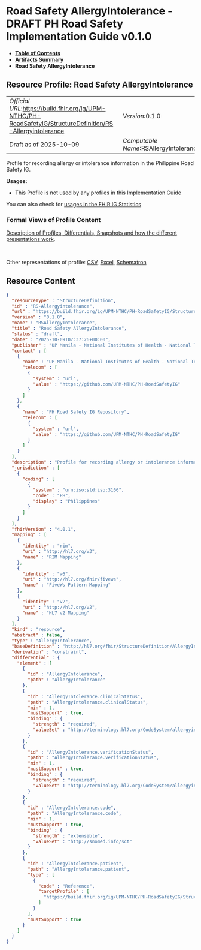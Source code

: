 # Road Safety AllergyIntolerance - DRAFT PH Road Safety Implementation Guide v0.1.0

* [**Table of Contents**](toc.md)
* [**Artifacts Summary**](artifacts.md)
* **Road Safety AllergyIntolerance**

## Resource Profile: Road Safety AllergyIntolerance 

| | |
| :--- | :--- |
| *Official URL*:https://build.fhir.org/ig/UPM-NTHC/PH-RoadSafetyIG/StructureDefinition/RS-Allergyintolerance | *Version*:0.1.0 |
| Draft as of 2025-10-09 | *Computable Name*:RSAllergyIntolerance |

 
Profile for recording allergy or intolerance information in the Philippine Road Safety IG. 

**Usages:**

* This Profile is not used by any profiles in this Implementation Guide

You can also check for [usages in the FHIR IG Statistics](https://packages2.fhir.org/xig/example.fhir.ph.roadsafety|current/StructureDefinition/RS-Allergyintolerance)

### Formal Views of Profile Content

 [Description of Profiles, Differentials, Snapshots and how the different presentations work](http://build.fhir.org/ig/FHIR/ig-guidance/readingIgs.html#structure-definitions). 

 

Other representations of profile: [CSV](StructureDefinition-RS-Allergyintolerance.csv), [Excel](StructureDefinition-RS-Allergyintolerance.xlsx), [Schematron](StructureDefinition-RS-Allergyintolerance.sch) 



## Resource Content

```json
{
  "resourceType" : "StructureDefinition",
  "id" : "RS-Allergyintolerance",
  "url" : "https://build.fhir.org/ig/UPM-NTHC/PH-RoadSafetyIG/StructureDefinition/RS-Allergyintolerance",
  "version" : "0.1.0",
  "name" : "RSAllergyIntolerance",
  "title" : "Road Safety AllergyIntolerance",
  "status" : "draft",
  "date" : "2025-10-09T07:37:26+00:00",
  "publisher" : "UP Manila - National Institutes of Health - National Telehealth Center",
  "contact" : [
    {
      "name" : "UP Manila - National Institutes of Health - National Telehealth Center",
      "telecom" : [
        {
          "system" : "url",
          "value" : "https://github.com/UPM-NTHC/PH-RoadSafetyIG"
        }
      ]
    },
    {
      "name" : "PH Road Safety IG Repository",
      "telecom" : [
        {
          "system" : "url",
          "value" : "https://github.com/UPM-NTHC/PH-RoadSafetyIG"
        }
      ]
    }
  ],
  "description" : "Profile for recording allergy or intolerance information in the Philippine Road Safety IG.",
  "jurisdiction" : [
    {
      "coding" : [
        {
          "system" : "urn:iso:std:iso:3166",
          "code" : "PH",
          "display" : "Philippines"
        }
      ]
    }
  ],
  "fhirVersion" : "4.0.1",
  "mapping" : [
    {
      "identity" : "rim",
      "uri" : "http://hl7.org/v3",
      "name" : "RIM Mapping"
    },
    {
      "identity" : "w5",
      "uri" : "http://hl7.org/fhir/fivews",
      "name" : "FiveWs Pattern Mapping"
    },
    {
      "identity" : "v2",
      "uri" : "http://hl7.org/v2",
      "name" : "HL7 v2 Mapping"
    }
  ],
  "kind" : "resource",
  "abstract" : false,
  "type" : "AllergyIntolerance",
  "baseDefinition" : "http://hl7.org/fhir/StructureDefinition/AllergyIntolerance",
  "derivation" : "constraint",
  "differential" : {
    "element" : [
      {
        "id" : "AllergyIntolerance",
        "path" : "AllergyIntolerance"
      },
      {
        "id" : "AllergyIntolerance.clinicalStatus",
        "path" : "AllergyIntolerance.clinicalStatus",
        "min" : 1,
        "mustSupport" : true,
        "binding" : {
          "strength" : "required",
          "valueSet" : "http://terminology.hl7.org/CodeSystem/allergyintolerance-clinical"
        }
      },
      {
        "id" : "AllergyIntolerance.verificationStatus",
        "path" : "AllergyIntolerance.verificationStatus",
        "min" : 1,
        "mustSupport" : true,
        "binding" : {
          "strength" : "required",
          "valueSet" : "http://terminology.hl7.org/CodeSystem/allergyintolerance-verification"
        }
      },
      {
        "id" : "AllergyIntolerance.code",
        "path" : "AllergyIntolerance.code",
        "min" : 1,
        "mustSupport" : true,
        "binding" : {
          "strength" : "extensible",
          "valueSet" : "http://snomed.info/sct"
        }
      },
      {
        "id" : "AllergyIntolerance.patient",
        "path" : "AllergyIntolerance.patient",
        "type" : [
          {
            "code" : "Reference",
            "targetProfile" : [
              "https://build.fhir.org/ig/UPM-NTHC/PH-RoadSafetyIG/StructureDefinition/RS-Patient"
            ]
          }
        ],
        "mustSupport" : true
      }
    ]
  }
}

```

